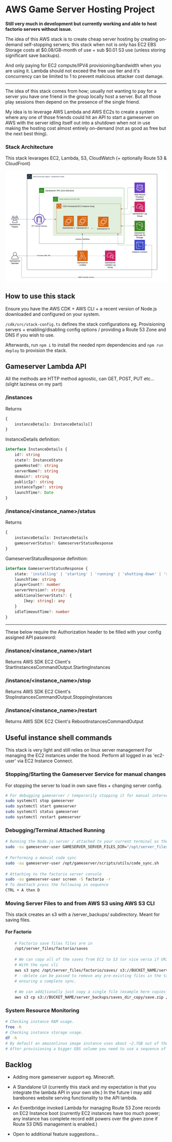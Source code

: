 # AWS Game Server Hosting Project
**Still very much in development but currently working and able to host factorio servers without issue.**

The idea of this AWS stack is to create cheap server hosting by creating on-demand self-stopping servers; this stack when not is only has EC2 EBS Storage costs at $0.08/GB-month of use + sub $0.01 S3 use (unless storing significant save backups).

And only paying for EC2 compute/IPV4 provisioning/bandwidth when you are using it. Lambda should not exceed the free use tier and it's concurrency can be limited to 1 to prevent malicious attacker cost damage.

---

The idea of this stack comes from how; usually not wanting to pay for a server you have one friend in the group locally host a server. But all those play sessions then depend on the presence of the single friend.

My idea is to leverage AWS Lambda and AWS EC2s to create a system where any one of those friends could hit an API to start a gameserver on AWS with the server idling itself out into a shutdown when not in use making the hosting cost almost entirely on-demand (not as good as free but the next best thing).

### Stack Architecture
This stack levarages EC2, Lambda, S3, CloudWatch (+ optionally Route 53 & CloudFront)

![Gameserver Stack Architecture Diagram](Gameserver%20Stack%20Arch.png "Gameserver Stack Architecture Diagram")


## How to use this stack
Ensure you have the AWS CDK + AWS CLI + a recent version of Node.js downloaded and configured on your system.

`/cdk/src/stack-config.ts` defines the stack configurations eg. Provisioning servers + enabling/disabling config options / providing a Route 53 Zone and DNS if you wish to use.

Afterwards, run `npm i` to install the needed npm dependencies and `npm run deploy` to provision the stack.


## Gameserver Lambda API
All the methods are HTTP method agnostic, can GET, POST, PUT etc... (slight laziness on my part)

### /instances
Returns
```ts
{
    instanceDetails: InstanceDetails[]
}
```

InstanceDetails definition:
``` ts
interface InstanceDetails {
    id?: string
    state?: InstanceState
    gameHosted?: string
    serverName?: string
    domain?: string
    publicIp?: string
    instanceType?: string
    launchTime?: Date
}
```

### /instance/<instance_name>/status
Returns
```ts
{
    instanceDetails: InstanceDetails
    gameserverStatus?: GameserverStatusResponse
}
```

GameserverStatusResponse definition:
``` ts
interface GameserverStatusResponse {
    state: 'installing' | 'starting' | 'running' | 'shutting-down' | 'stopped/crashed' | 'status-check-error' 
    launchTime: string
    playerCount?: number
    serverVersion?: string
    additionalServerStats?: {
        [key: string]: any
    }
    idleTimeoutTime?: number
}
```

---

These below require the Authorization header to be filled with your config assigned API password:
### /instance/<instance_name>/start
Returns AWS SDK EC2 Client's StartInstancesCommandOutput.StartingInstances

### /instance/<instance_name>/stop
Returns AWS SDK EC2 Client's StopInstancesCommandOutput.StoppingInstances

### /instance/<instance_name>/restart
Returns AWS SDK EC2 Client's RebootInstancesCommandOutput


## Useful instance shell commands
This stack is very light and still relies on linux server management
For managing the EC2 instances under the hood. Perform all logged in as 'ec2-user' via EC2 Instance Connect.

### Stopping/Starting the Gameserver Service for manual changes
For stopping the server to load in own save files + changing server config.
```bash
# For debugging gameserver / temporarily stopping it for manual intervention.
sudo systemctl stop gameserver
sudo systemctl start gameserver
sudo systemctl status gameserver
sudo systemctl restart gameserver
```
### Debugging/Terminal Attached Running
```bash
# Running the Node.js server / attached to your current terminal as the gameserver user.
sudo -su gameserver-user GAMESERVER_SERVER_FILES_DIR="/opt/server_files" GAMESERVER_VAR_DIR="/var/gameserver" node /opt/gameserver/dist/bundle.js

# Performing a manual code sync
sudo -su gameserver-user /opt/gameserver/scripts/utils/code_sync.sh

# Attaching to the factorio server console
sudo -su gameserver-user screen -S factorio -r
# To deattach press the following in sequence
CTRL + A then D
```

### Moving Server Files to and from AWS S3 using AWS S3 CLI
This stack creates an s3 with a /server_backups/ subdirectory. Meant for saving files.
#### For Factorio
```bash
    # Factorio save files files are in
    /opt/server_files/factorio/saves

    # We can copy all of the saves from EC2 to S3 (or vice versa if URIs are swapped)
    # With the sync cli
    aws s3 sync /opt/server_files/factorio/saves/ s3://BUCKET_NAME/server_backups/saves_dir_copy
    # --delete can be passed to remove any pre-existing files in the targeted directory 
    # ensuring a complete sync.

    # We can additionally just copy a single file (example here copies a file from s3)
    aws s3 cp s3://BUCKET_NAME/server_backups/saves_dir_copy/save.zip /opt/server_files/factorio/saves/

```

### System Resource Monitoring
```bash
# Checking instance RAM usage.
free -h
# Checking instance storage usage.
df -h
# By default an amazonlinux image instance uses about ~2.7GB out of the required 8GB
# After provisioning a bigger EBS volume you need to use a sequence of CLI commands to expand the partition and let the filesystem know of extra space.
```

## Backlog
- Adding more gameserver support eg. Minecraft.

- A Standalone UI (currently this stack and my expectation is that you integrate the lambda API in your own site.) In the future I may add barebones website serving functionality to the API lambda.

- An Eventbridge invoked Lambda for managing Route 53 Zone records on EC2 Instance boot (currently EC2 instances have too much power; any instance has complete record edit powers over the given zone if Route 53 DNS management is enabled.)

- Open to additional feature suggestions...

